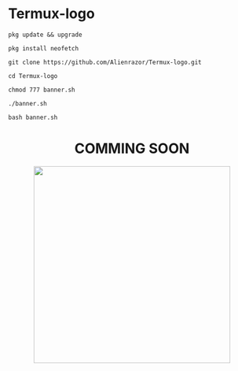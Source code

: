 # Termux-logo


```
pkg update && upgrade

pkg install neofetch

git clone https://github.com/Alienrazor/Termux-logo.git

cd Termux-logo

chmod 777 banner.sh

./banner.sh

bash banner.sh
```

<h1 align="center">COMMING SOON</h1>
<p align="center">
<img src='Alienrazor/FB_IMG_16841414531769232.jpg' style="height:400px;width:400px;" >
